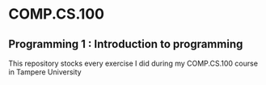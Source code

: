 # COMP.CS.100
## Programming 1 : Introduction to programming

This repository stocks every exercise I did during my COMP.CS.100 course in Tampere University